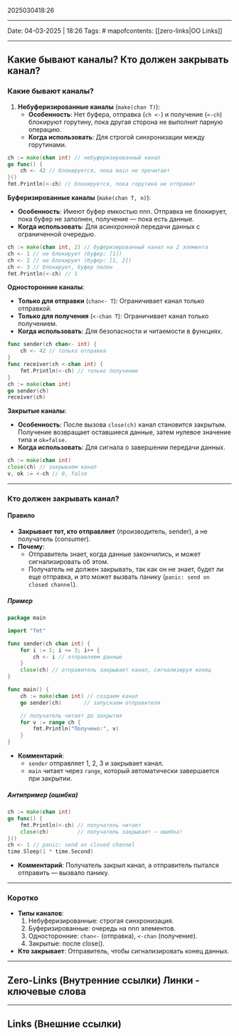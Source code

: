 2025030418:26
___
Date: 04-03-2025 | 18:26
Tags: #
mapofcontents: [[zero-links|OO Links]]
___
## Какие бывают каналы? Кто должен закрывать канал?

### Какие бывают каналы?

1. **Небуферизированные каналы** (`make(chan T)`):
    - **Особенность**: Нет буфера, отправка (`ch <-`) и получение (`<-ch`) блокируют горутину, пока другая сторона не выполнит парную операцию.
    - **Когда использовать**: Для строгой синхронизации между горутинами.

```go
ch := make(chan int) // небуферизированный канал
go func() {
    ch <- 42 // блокируется, пока main не прочитает
}()
fmt.Println(<-ch) // блокируется, пока горутина не отправит
```

**Буферизированные каналы** (`make(chan T, n)`):

- **Особенность**: Имеют буфер емкостью nnn. Отправка не блокирует, пока буфер не заполнен, получение — пока есть данные.
- **Когда использовать**: Для асинхронной передачи данных с ограниченной очередью.

```go
ch := make(chan int, 2) // буферизированный канал на 2 элемента
ch <- 1 // не блокирует (буфер: [1])
ch <- 2 // не блокирует (буфер: [1, 2])
ch <- 3 // блокирует, буфер полон
fmt.Println(<-ch) // 1
```

**Односторонние каналы**:

- **Только для отправки** (`chan<- T`): Ограничивает канал только отправкой.
- **Только для получения** (`<-chan T`): Ограничивает канал только получением.
- **Когда использовать**: Для безопасности и читаемости в функциях.

```go
func sender(ch chan<- int) {
    ch <- 42 // только отправка
}
func receiver(ch <-chan int) {
    fmt.Println(<-ch) // только получение
}
ch := make(chan int)
go sender(ch)
receiver(ch)
```

**Закрытые каналы**:

- **Особенность**: После вызова `close(ch)` канал становится закрытым. Получение возвращает оставшиеся данные, затем нулевое значение типа и `ok=false.`
- **Когда использовать**: Для сигнала о завершении передачи данных.

```go
ch := make(chan int)
close(ch) // закрываем канал
v, ok := <-ch // 0, false
```

---
### Кто должен закрывать канал?
#### Правило

- **Закрывает тот, кто отправляет** (производитель, sender), а не получатель (consumer).
- **Почему**:
    - Отправитель знает, когда данные закончились, и может сигнализировать об этом.
    - Получатель не должен закрывать, так как он не знает, будет ли еще отправка, и это может вызвать панику (`panic: send on closed channel`).
##### Пример
```go
package main

import "fmt"

func sender(ch chan int) {
    for i := 1; i <= 3; i++ {
        ch <- i // отправляем данные
    }
    close(ch) // отправитель закрывает канал, сигнализируя конец
}

func main() {
    ch := make(chan int) // создаем канал
    go sender(ch)       // запускаем отправителя

    // получатель читает до закрытия
    for v := range ch {
        fmt.Println("Получено:", v)
    }
}
```

- **Комментарий**:
    - `sender` отправляет 1, 2, 3 и закрывает канал.
    - `main` читает через `range`, который автоматически завершается при закрытии.
    
##### Антипример (ошибка)
```go
ch := make(chan int)
go func() {
    fmt.Println(<-ch) // получатель читает
    close(ch)         // получатель закрывает — ошибка!
}()
ch <- 1 // panic: send on closed channel
time.Sleep(1 * time.Second)
```

- **Комментарий**: Получатель закрыл канал, а отправитель пытался отправить — вызвало панику.

---
### Коротко

- **Типы каналов**:
    1. Небуферизированные: строгая синхронизация.
    2. Буферизированные: очередь на nnn элементов.
    3. Односторонние: `chan<-` (отправка), `<-chan` (получение).
    4. Закрытые: после close().
- **Кто закрывает**: Отправитель, чтобы сигнализировать конец данных.

-----
**Zero-Links**  (Внутренние ссылки) Линки - ключевые слова
-

------
**Links** (Внешние ссылки)
-

